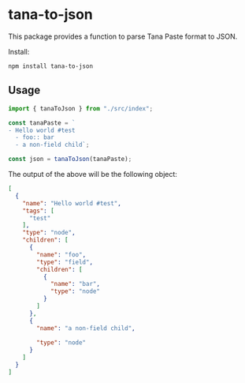 # tana-to-json

This package provides a function to parse Tana Paste format to JSON.

Install:

```
npm install tana-to-json
```

## Usage

```ts
import { tanaToJson } from "./src/index";

const tanaPaste = `
- Hello world #test
  - foo:: bar
  - a non-field child`;

const json = tanaToJson(tanaPaste);

```

The output of the above will be the following object:

```json
[
  {
    "name": "Hello world #test",
    "tags": [
      "test"
    ],
    "type": "node",
    "children": [
      {
        "name": "foo",
        "type": "field",
        "children": [
          {
            "name": "bar",
            "type": "node"
          }
        ]
      },
      {
        "name": "a non-field child",
        
        "type": "node"
      }
    ]
  }
]

```
